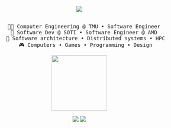 <div align="center">
<img src="https://readme-typing-svg.demolab.com?font=&weight=900&size=30&pause=1000&color=7b00bd&center=true&vCenter=true&random=false&width=500&lines=Hello+World%2C+I'm+Razeen!"/>
<br><br>
<pre>
    👨‍🎓 Computer Engineering @ TMU • Software Engineer 
    💼 Software Dev @ SOTI • Software Engineer @ AMD 
    📖 Software architecture • Distributed systems • HPC
    🎮 Computers • Games • Programming • Design
</pre>    

<img src="https://pa1.aminoapps.com/5741/b1a4cfb32801cd7c0bb4f9fae1ce0dd4a221af80_00.gif" height="150" />

[![](https://img.shields.io/badge/linkedin-0077b5)](http://linkedin.com/in/razeenf)
[![](https://img.shields.io/badge/portfolio-3d3d3d)](https://razeenf.com/)
</div>
